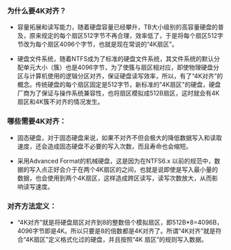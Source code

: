 ### 为什么要4K对齐？

- 容量拓展和读写能力，随着硬盘容量已经攀升，TB大小级别的高容量硬盘的普及，原来规定的每个扇区512字节不再合理，效率低了，于是将每个扇区512字节改为每个扇区4096个字节，也就是现在常说的“4K扇区”。

- 硬盘文件系统，随着NTFS成为了标准的硬盘文件系统，其文件系统的默认分配单元大小（簇）也是4096字节，为了使簇与扇区相对应，即使物理硬盘分区与计算机使用的逻辑分区对齐，保证硬盘读写效率，所以，有了“4K对齐”的概念。传统硬盘的每个扇区固定是512字节，新标准的"4K扇区"的硬盘，硬盘厂商为了保证与操作系统兼容性，也将扇区模拟成512B扇区，这时就会有4K扇区和4K簇不对齐的情况发生。

### 哪些需要4K对齐：

- 固态硬盘，对于固态硬盘来说，如果不对齐不但会极大的降低数据写入和读取速度，还会造成固态硬盘不必要的写入次数，而且寿命也会缩短。

- 采用Advanced Format的机械硬盘，这是因为在NTFS6.x 以前的规范中，数据的写入点正好会介于在两个4K扇区的之间，也就是说即使是写入最小量的数据，也会使用到两个4K扇区，这样造成跨区读写，读写次数放大，从而影响读写速度。

### 对齐方法定义：

- “4K对齐”就是将硬盘扇区对齐到8的整数倍个模拟扇区，即512B*8=4096B，4096字节即是4K。所以只要是8的倍数都是4K对齐了。所谓“4K对齐”就是符合“4K扇区”定义格式化过的硬盘，并且按照“4K 扇区”的规则写入数据。

